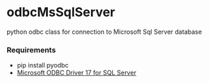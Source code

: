 # odbcMsSqlServer
python odbc class for connection to Microsoft Sql Server database

### Requirements
* pip install pyodbc
* [Microsoft ODBC Driver 17 for SQL Server](https://docs.microsoft.com/en-us/sql/connect/odbc/download-odbc-driver-for-sql-server?view=sql-server-ver15#microsoft-odbc-driver-17-for-sql-server)
